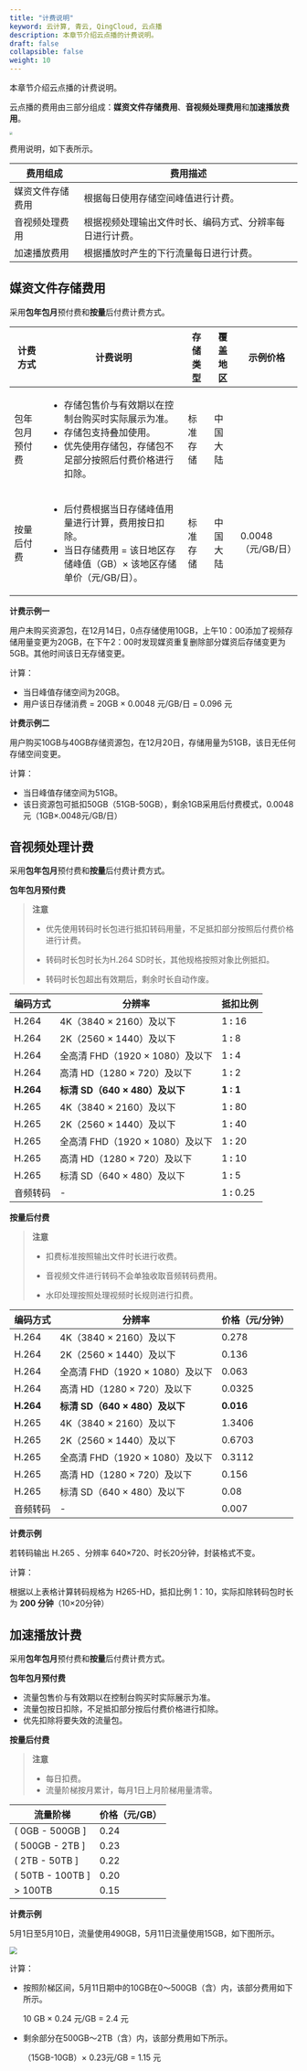 ```yaml
---
title: "计费说明"
keyword: 云计算, 青云, QingCloud, 云点播
description: 本章节介绍云点播的计费说明。
draft: false
collapsible: false
weight: 10
---
```


本章节介绍云点播的计费说明。

云点播的费用由三部分组成：**媒资文件存储费用**、**音视频处理费用**和**加速播放费用**。

<img src="/audio_and_video/vod/_images/bill_contain.png" style="zoom:30%;" />

费用说明，如下表所示。

| 费用组成         | 费用描述                                                 |
| ---------------- | -------------------------------------------------------- |
| 媒资文件存储费用 | 根据每日使用存储空间峰值进行计费。                       |
| 音视频处理费用   | 根据视频处理输出文件时长、编码方式、分辨率每日进行计费。 |
| 加速播放费用     | 根据播放时产生的下行流量每日进行计费。                   |

## 媒资文件存储费用

采用**包年包月**预付费和**按量**后付费计费方式。

| 计费方式       | 计费说明                                                     | 存储类型 | 覆盖地区 | 示例价格           |
| -------------- | ------------------------------------------------------------ | -------- | -------- | ------------------ |
| 包年包月预付费 | <ul><li>存储包售价与有效期以在控制台购买时实际展示为准。</li><li>存储包支持叠加使用。</li><li>优先使用存储包，存储包不足部分按照后付费价格进行扣除。</li></ul> | 标准存储 | 中国大陆 |                    |
| 按量后付费     | <ul><li>后付费根据当日存储峰值用量进行计算，费用按日扣除。</li><li>当日存储费用 = 该日地区存储峰值（GB）× 该地区存储单价（元/GB/日）。</li></ul> | 标准存储 | 中国大陆 | 0.0048（元/GB/日） |

**计费示例一**

用户未购买资源包，在12月14日，0点存储使用10GB，上午10：00添加了视频存储用量变更为20GB，在下午2：00时发现媒资重复删除部分媒资后存储变更为5GB。其他时间该日无存储变更。

计算：

- 当日峰值存储空间为20GB。
- 用户该日存储消费 = 20GB × 0.0048 元/GB/日 = 0.096 元

**计费示例二**

用户购买10GB与40GB存储资源包，在12月20日，存储用量为51GB，该日无任何存储空间变更。

计算：

- 当日峰值存储空间为51GB。
- 该日资源包可抵扣50GB（51GB-50GB），剩余1GB采用后付费模式，0.0048元（1GB×.0048元/GB/日）

## 音视频处理计费

采用**包年包月**预付费和**按量**后付费计费方式。

**包年包月预付费**

> **注意**
>
> - 优先使用转码时长包进行抵扣转码用量，不足抵扣部分按照后付费价格进行计费。
>
> - 转码时长包时长为H.264 SD时长，其他规格按照对象比例抵扣。
>
> - 转码时长包超出有效期后，剩余时长自动作废。

| 编码方式  | 分辨率                          | 抵扣比例     |
| --------- | ------------------------------- | ------------ |
| H.264     | 4K（3840 × 2160）及以下         | 1 **:** 16   |
| H.264     | 2K（2560 × 1440）及以下         | 1 **:** 8    |
| H.264     | 全高清 FHD（1920 × 1080）及以下 | 1 **:** 4    |
| H.264     | 高清 HD（1280 × 720）及以下     | 1 **:** 2    |
| **H.264** | **标清 SD（640 × 480）及以下**  | **1 : 1**    |
| H.265     | 4K（3840 × 2160）及以下         | 1 **:** 80   |
| H.265     | 2K（2560 × 1440）及以下         | 1 **:** 40   |
| H.265     | 全高清 FHD（1920 × 1080）及以下 | 1 **:** 20   |
| H.265     | 高清 HD（1280 × 720）及以下     | 1 **:** 10   |
| H.265     | 标清 SD（640 × 480）及以下      | 1 **:** 5    |
| 音频转码  | -                               | 1 **:** 0.25 |

**按量后付费**

> **注意**
>
> - 扣费标准按照输出文件时长进行收费。
>
> - 音视频文件进行转码不会单独收取音频转码费用。
>
> - 水印处理按照处理视频时长规则进行扣费。

| 编码方式  | 分辨率                          | 价格（元/分钟） |
| --------- | ------------------------------- | --------------- |
| H.264     | 4K（3840 × 2160）及以下         | 0.278           |
| H.264     | 2K（2560 × 1440）及以下         | 0.136           |
| H.264     | 全高清 FHD（1920 × 1080）及以下 | 0.063           |
| H.264     | 高清 HD（1280 × 720）及以下     | 0.0325          |
| **H.264** | **标清 SD（640 × 480）及以下**  | **0.016**       |
| H.265     | 4K（3840 × 2160）及以下         | 1.3406          |
| H.265     | 2K（2560 × 1440）及以下         | 0.6703          |
| H.265     | 全高清 FHD（1920 × 1080）及以下 | 0.3112          |
| H.265     | 高清 HD（1280 × 720）及以下     | 0.156           |
| H.265     | 标清 SD（640 × 480）及以下      | 0.08            |
| 音频转码  | -                               | 0.007           |

**计费示例**

若转码输出 H.265 、分辨率 640×720、时长20分钟，封装格式不变。

计算：

根据以上表格计算转码规格为 H265-HD，抵扣比例 1：10，实际扣除转码包时长为 **200 分钟**（10×20分钟）

## 加速播放计费

采用**包年包月**预付费和**按量**后付费计费方式。

**包年包月预付费**

- 流量包售价与有效期以在控制台购买时实际展示为准。
- 流量包按日扣除，不足抵扣部分按后付费价格进行扣除。
- 优先扣除将要失效的流量包。

**按量后付费**

> **注意**
>
> - 每日扣费。
> - 流量阶梯按月累计，每月1日上月阶梯用量清零。

| 流量阶梯         | 价格（元/GB） |
| ---------------- | ------------- |
| ( 0GB - 500GB ]  | 0.24          |
| ( 500GB - 2TB ]  | 0.23          |
| ( 2TB - 50TB ]   | 0.22          |
| ( 50TB - 100TB ] | 0.20          |
| > 100TB          | 0.15          |

**计费示例**

5月1日至5月10日，流量使用490GB，5月11日流量使用15GB，如下图所示。

<img src="../../_images/speed_play_bill.png" style="zoom:80%;" />

计算：

- 按照阶梯区间，5月11日期中的10GB在0～500GB（含）内，该部分费用如下所示。

  10 GB × 0.24 元/GB = 2.4 元

- 剩余部分在500GB～2TB（含）内，该部分费用如下所示。

  （15GB-10GB）× 0.23元/GB = 1.15 元
